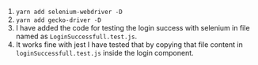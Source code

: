1. `yarn add selenium-webdriver -D`
2. `yarn add gecko-driver -D`
3. I have added the code for testing the login success with selenium in file named as `LoginSuccessfull.test.js`.
4. It works fine with jest I have tested that by copying that file content in `loginSuccessfull.test.js` inside the login component.